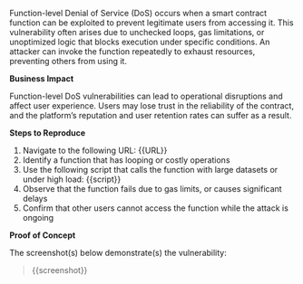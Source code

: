 Function-level Denial of Service (DoS) occurs when a smart contract function can be exploited to prevent legitimate users from accessing it. This vulnerability often arises due to unchecked loops, gas limitations, or unoptimized logic that blocks execution under specific conditions. An attacker can invoke the function repeatedly to exhaust resources, preventing others from using it.

**Business Impact**

Function-level DoS vulnerabilities can lead to operational disruptions and affect user experience. Users may lose trust in the reliability of the contract, and the platform’s reputation and user retention rates can suffer as a result.

**Steps to Reproduce**

1. Navigate to the following URL: {{URL}}
1. Identify a function that has looping or costly operations
1. Use the following script that calls the function with large datasets or under high load:
{{script}}
1. Observe that the function fails due to gas limits, or causes significant delays
1. Confirm that other users cannot access the function while the attack is ongoing

**Proof of Concept**

The screenshot(s) below demonstrate(s) the vulnerability:
>
> {{screenshot}}
